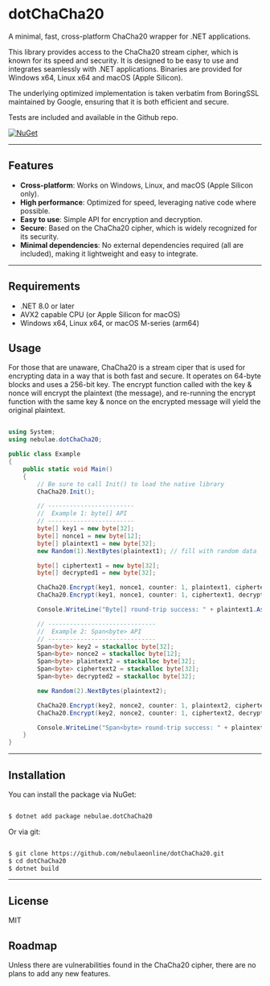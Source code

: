 # dotChaCha20

A minimal, fast, cross-platform ChaCha20 wrapper for .NET applications.

This library provides access to the ChaCha20 stream cipher, which is known for its speed and security. It is designed to be easy to use and integrates seamlessly with .NET applications. Binaries are provided for Windows x64, Linux x64 and macOS (Apple Silicon).

The underlying optimized implementation is taken verbatim from BoringSSL maintained by Google, ensuring that it is both efficient and secure.

Tests are included and available in the Github repo.

[![NuGet](https://img.shields.io/nuget/v/nebulae.dotChaCha20.svg)](https://www.nuget.org/packages/nebulae.dotChaCha20)

---

## Features

- **Cross-platform**: Works on Windows, Linux, and macOS (Apple Silicon only).
- **High performance**: Optimized for speed, leveraging native code where possible.
- **Easy to use**: Simple API for encryption and decryption.
- **Secure**: Based on the ChaCha20 cipher, which is widely recognized for its security.
- **Minimal dependencies**: No external dependencies required (all are included), making it lightweight and easy to integrate.

---

## Requirements

- .NET 8.0 or later
- AVX2 capable CPU (or Apple Silicon for macOS)
- Windows x64, Linux x64, or macOS M-series (arm64)

## Usage

For those that are unaware, ChaCha20 is a stream ciper that is used for encrypting data in a way that is both fast and secure. It operates on 64-byte blocks and uses a 256-bit key. The encrypt function called with the key & nonce will encrypt the plaintext (the message), and re-running the encrypt function with the same key & nonce on the encrypted message will yield the original plaintext.

```csharp

using System;
using nebulae.dotChaCha20;

public class Example
{
    public static void Main()
    {
        // Be sure to call Init() to load the native library
        ChaCha20.Init();

        // ------------------------
        //  Example 1: byte[] API
        // ------------------------
        byte[] key1 = new byte[32];
        byte[] nonce1 = new byte[12];
        byte[] plaintext1 = new byte[32];
        new Random(1).NextBytes(plaintext1); // fill with random data

        byte[] ciphertext1 = new byte[32];
        byte[] decrypted1 = new byte[32];

        ChaCha20.Encrypt(key1, nonce1, counter: 1, plaintext1, ciphertext1);
        ChaCha20.Encrypt(key1, nonce1, counter: 1, ciphertext1, decrypted1);

        Console.WriteLine("Byte[] round-trip success: " + plaintext1.AsSpan().SequenceEqual(decrypted1));

        // ------------------------------
        //  Example 2: Span<byte> API
        // ------------------------------
        Span<byte> key2 = stackalloc byte[32];
        Span<byte> nonce2 = stackalloc byte[12];
        Span<byte> plaintext2 = stackalloc byte[32];
        Span<byte> ciphertext2 = stackalloc byte[32];
        Span<byte> decrypted2 = stackalloc byte[32];

        new Random(2).NextBytes(plaintext2);

        ChaCha20.Encrypt(key2, nonce2, counter: 1, plaintext2, ciphertext2);
        ChaCha20.Encrypt(key2, nonce2, counter: 1, ciphertext2, decrypted2);

        Console.WriteLine("Span<byte> round-trip success: " + plaintext2.SequenceEqual(decrypted2));
    }
}

```

---

## Installation

You can install the package via NuGet:

```bash

$ dotnet add package nebulae.dotChaCha20

```

Or via git:

```bash

$ git clone https://github.com/nebulaeonline/dotChaCha20.git
$ cd dotChaCha20
$ dotnet build

```

---

## License

MIT

## Roadmap

Unless there are vulnerabilities found in the ChaCha20 cipher, there are no plans to add any new features.